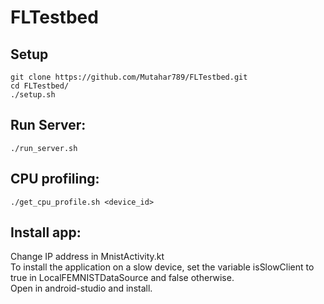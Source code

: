# FLTestbed

## Setup
```
git clone https://github.com/Mutahar789/FLTestbed.git
cd FLTestbed/
./setup.sh
```

## Run Server:
```
./run_server.sh
```

## CPU profiling:
```
./get_cpu_profile.sh <device_id>
```

## Install app:
Change IP address in MnistActivity.kt <br />
To install the application on a slow device, set the variable isSlowClient to true in LocalFEMNISTDataSource and false otherwise. <br />
Open in android-studio and install. <br />
